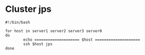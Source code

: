 # Cluster jps

```shell
#!/bin/bash

for host in server1 server2 server3 server0
do
        echo ==================== $host ====================
        ssh $host jps
done

```